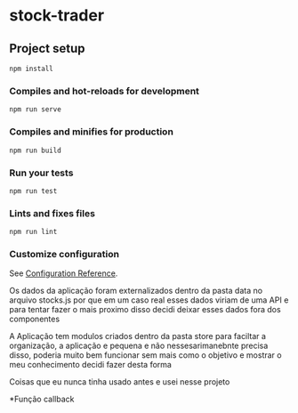 # stock-trader

## Project setup
```
npm install
```

### Compiles and hot-reloads for development
```
npm run serve
```

### Compiles and minifies for production
```
npm run build
```

### Run your tests
```
npm run test
```

### Lints and fixes files
```
npm run lint
```

### Customize configuration
See [Configuration Reference](https://cli.vuejs.org/config/).



[comment]: <> (Anotação para serem formatadas depois )


Os dados da aplicação foram externalizados dentro da pasta data no arquivo stocks.js por que em um caso real
esses dados viriam de uma API e para tentar fazer o mais proximo disso decidi deixar esses dados fora dos
componentes

A Aplicação tem modulos criados dentro da pasta store para faciltar a organização,
a aplicação e pequena e não nessesarimanebnte precisa disso, poderia muito bem
funcionar sem mais como o objetivo e mostrar o meu conhecimento decidi fazer desta forma

Coisas que eu nunca tinha usado antes e usei nesse projeto 

*Função callback 
